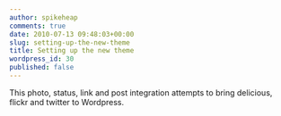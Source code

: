```yaml
---
author: spikeheap
comments: true
date: 2010-07-13 09:48:03+00:00
slug: setting-up-the-new-theme
title: Setting up the new theme
wordpress_id: 30
published: false
---
```


This photo, status, link and post integration attempts to bring delicious, flickr and twitter to Wordpress. 
